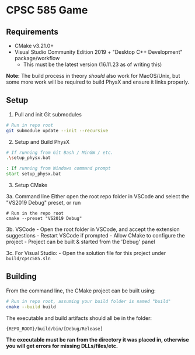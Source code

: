# CPSC 585 Game

## Requirements
- CMake v3.21.0+
- Visual Studio Community Edition 2019 + "Desktop C++ Development" package/workflow
    - This must be the latest version (16.11.23 as of writing this)

**Note:** The build process in theory _should_ also work for MacOS/Unix, but some more work will be required to build PhysX and ensure it links properly.

## Setup
1. Pull and init Git submodules
```sh
# Run in repo root
git submodule update --init --recursive
```

2. Setup and Build PhysX
```sh
# If running from Git Bash / MinGW / etc.
.\setup_physx.bat
```

```bat
: If running from Windows command prompt
start setup_physx.bat
```

3. Setup CMake

3a. Command line
Either open the root repo folder in VSCode and select the "VS2019 Debug" preset, or run
```
# Run in the repo root
cmake --preset "VS2019 Debug"
```

3b. VSCode
    - Open the root folder in VSCode, and accept the extension suggestions
    - Restart VSCode if prompted
    - Allow CMake to configure the project
    - Project can be built & started from the 'Debug' panel

3c. For Visual Studio:
    - Open the solution file for this project under `build/cpsc585.sln`

## Building
From the command line, the CMake project can be built using:
```sh
# Run in repo root, assuming your build folder is named "build"
cmake --build build
```

The executable and build artifacts should all be in the folder:
```
{REPO_ROOT}/build/bin/[Debug/Release]
```

**The executable must be ran from the directory it was placed in, otherwise you will get errors for missing
DLLs/files/etc.**